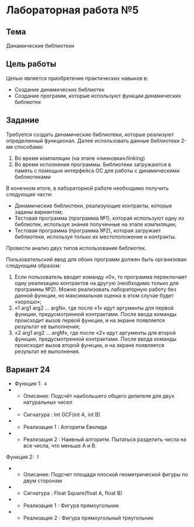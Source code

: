 # Лабораторная работа №5

## Тема
Динамические библиотеки

## Цель работы
Целью является приобретение практических навыков в:
+ Создание динамических библиотек
+ Создание программ, которые используют функции динамических библиотек

## Задание
Требуется создать динамические библиотеки, которые реализуют определенный функционал. Далее использовать данные библиотеки 2-мя способами:

1. Во время компиляции (на этапе «линковки»/linking)
2. Во время исполнения программы. Библиотеки загружаются в память с помощью интерфейса ОС для работы с динамическими библиотеками

В конечном итоге, в лабораторной работе необходимо получить следующие части:
+ Динамические библиотеки, реализующие контракты, которые заданы вариантом;
+ Тестовая программа (программа №1), которая используют одну из библиотек, используя 
знания полученные на этапе компиляции;
+ Тестовая программа (программа №2), которая загружает библиотеки, используя только их 
местоположение и контракты.

Провести анализ двух типов использования библиотек.

Пользовательский ввод для обоих программ должен быть организован следующим образом:
1. Если пользователь вводит команду «0», то программа переключает одну реализацию 
контрактов на другую (необходимо только для программы №2). Можно реализовать 
лабораторную работу без данной функции, но максимальная оценка в этом случае будет 
«хорошо»;
2. «1 arg1 arg2 … argN», где после «1» идут аргументы для первой функции, предусмотренной 
контрактами. После ввода команды происходит вызов первой функции, и на экране 
появляется результат её выполнения;
3.  «2 arg1 arg2 … argM», где после «2» идут аргументы для второй функции, 
предусмотренной контрактами. После ввода команды происходит вызов второй функции, 
и на экране появляется результат её выполнения.


## Вариант 24
+ Функция 1:``` 4```
+ + Описание: Подсчёт наибольшего общего делителя для двух натуральных чисел
+ + Сигнатура : Int GCF(int A, int B)
+ + Реализация 1 : Алгоритм Евклида
+ + Реализация 2 : Наивный алгоритм. Пытаться разделить числа на все числа, что меньше A и B.


Функция 2:``` 7```
+ + Описание: Подсчет площади плоской геометрической фигуры по двум сторонам
+ + Сигнатура : Float Square(float A, float B) 
+ + Реализация 1 : Фигура прямоугольник
+ + Реализация 2 : Фигура прямоугольный треугольник